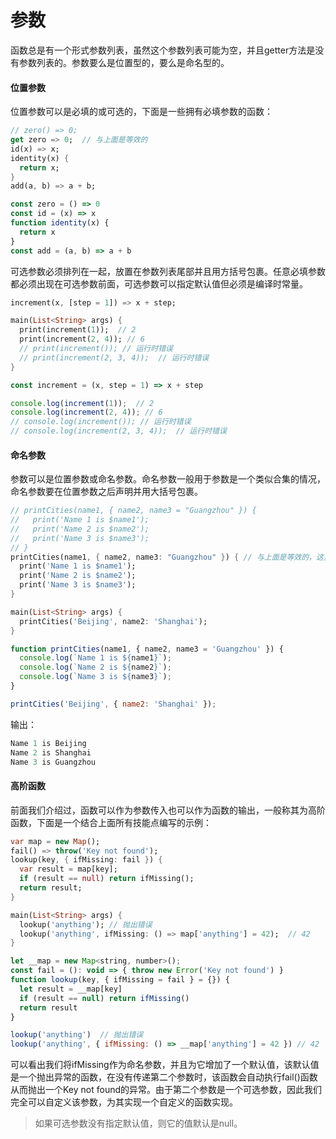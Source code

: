 # 参数

函数总是有一个形式参数列表，虽然这个参数列表可能为空，并且getter方法是没有参数列表的。参数要么是位置型的，要么是命名型的。    
#### 位置参数

位置参数可以是必填的或可选的，下面是一些拥有必填参数的函数：     

<!--sec data-title="Dart" data-id="section1" data-show=true ces-->
```dart
// zero() => 0;
get zero => 0;  // 与上面是等效的
id(x) => x;
identity(x) {
  return x;
}
add(a, b) => a + b;
```
<!--endsec-->

<!--sec data-title="TypeScript" data-id="section2" data-show=true data-collapse=false ces-->
```javascript
const zero = () => 0
const id = (x) => x
function identity(x) {
  return x
}
const add = (a, b) => a + b
```
<!--endsec-->

可选参数必须排列在一起，放置在参数列表尾部并且用方括号包裹。任意必填参数都必须出现在可选参数前面，可选参数可以指定默认值但必须是编译时常量。     

<!--sec data-title="Dart" data-id="section3" data-show=true ces-->
```dart
increment(x, [step = 1]) => x + step;

main(List<String> args) {
  print(increment(1));  // 2
  print(increment(2, 4)); // 6
  // print(increment()); // 运行时错误
  // print(increment(2, 3, 4));  // 运行时错误
}
```
<!--endsec-->

<!--sec data-title="TypeScript" data-id="section4" data-show=true data-collapse=false ces-->
```javascript
const increment = (x, step = 1) => x + step

console.log(increment(1));  // 2
console.log(increment(2, 4)); // 6
// console.log(increment()); // 运行时错误
// console.log(increment(2, 3, 4));  // 运行时错误
```
<!--endsec-->

#### 命名参数

参数可以是位置参数或命名参数。命名参数一般用于参数是一个类似合集的情况，命名参数要在位置参数之后声明并用大括号包裹。     

<!--sec data-title="Dart" data-id="section5" data-show=true ces-->
```dart
// printCities(name1, { name2, name3 = "Guangzhou" }) {
//   print('Name 1 is $name1');
//   print('Name 2 is $name2');
//   print('Name 3 is $name3');
// }
printCities(name1, { name2, name3: "Guangzhou" }) { // 与上面是等效的，这里必须用双引号，不能用单引号
  print('Name 1 is $name1');
  print('Name 2 is $name2');
  print('Name 3 is $name3');
}

main(List<String> args) {
  printCities('Beijing', name2: 'Shanghai');
}
```
<!--endsec-->

<!--sec data-title="TypeScript" data-id="section6" data-show=true data-collapse=false ces-->
```javascript
function printCities(name1, { name2, name3 = 'Guangzhou' }) {
  console.log(`Name 1 is ${name1}`);
  console.log(`Name 2 is ${name2}`);
  console.log(`Name 3 is ${name3}`);
}

printCities('Beijing', { name2: 'Shanghai' });
```
<!--endsec-->

输出：     

```javascript
Name 1 is Beijing
Name 2 is Shanghai
Name 3 is Guangzhou
```

#### 高阶函数

前面我们介绍过，函数可以作为参数传入也可以作为函数的输出，一般称其为高阶函数，下面是一个结合上面所有技能点编写的示例：     

<!--sec data-title="Dart" data-id="section7" data-show=true ces-->
```dart
var map = new Map();
fail() => throw('Key not found');
lookup(key, { ifMissing: fail }) {
  var result = map[key];
  if (result == null) return ifMissing();
  return result;
}

main(List<String> args) {
  lookup('anything'); // 抛出错误
  lookup('anything', ifMissing: () => map['anything'] = 42);  // 42
}
```
<!--endsec-->

<!--sec data-title="TypeScript" data-id="section8" data-show=true data-collapse=false ces-->
```javascript
let __map = new Map<string, number>();
const fail = (): void => { throw new Error('Key not found') }
function lookup(key, { ifMissing = fail } = {}) {
  let result = __map[key]
  if (result == null) return ifMissing()
  return result
}

lookup('anything')  // 抛出错误
lookup('anything', { ifMissing: () => __map['anything'] = 42 }) // 42
```
<!--endsec-->

可以看出我们将ifMissing作为命名参数，并且为它增加了一个默认值，该默认值是一个抛出异常的函数，在没有传递第二个参数时，该函数会自动执行fail()函数从而抛出一个Key not found的异常。由于第二个参数是一个可选参数，因此我们完全可以自定义该参数，为其实现一个自定义的函数实现。    

> 如果可选参数没有指定默认值，则它的值默认是null。
